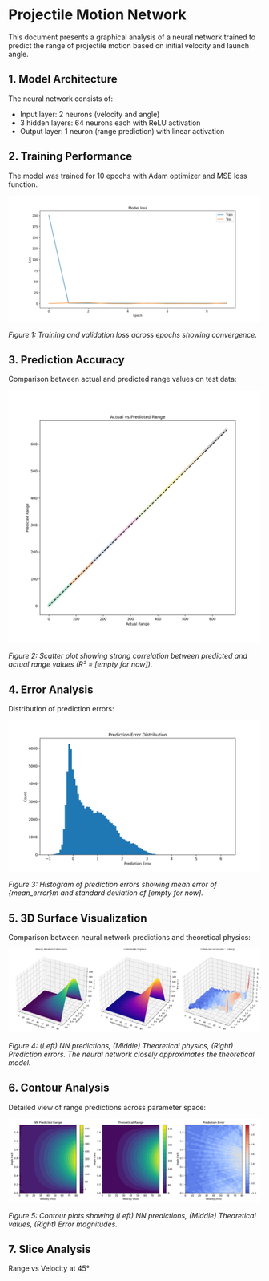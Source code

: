 # Projectile Motion Network 

This document presents a graphical analysis of a neural network trained to predict the range of projectile motion based on initial velocity and launch angle.

## 1. Model Architecture
The neural network consists of:
- Input layer: 2 neurons (velocity and angle)
- 3 hidden layers: 64 neurons each with ReLU activation
- Output layer: 1 neuron (range prediction) with linear activation

## 2. Training Performance
The model was trained for 10 epochs with Adam optimizer and MSE loss function.

![Figure1](training_performance.jpg)

*Figure 1: Training and validation loss across epochs showing convergence.*

## 3. Prediction Accuracy
Comparison between actual and predicted range values on test data:

![Figure2](prediction_vs_actual.jpg)

*Figure 2: Scatter plot showing strong correlation between predicted and actual range values (R² = [empty for now]).*

## 4. Error Analysis
Distribution of prediction errors:

![Figure3](error_distribution.jpg)

*Figure 3: Histogram of prediction errors showing mean error of {mean_error}m and standard deviation of [empty for now].*

## 5. 3D Surface Visualization
Comparison between neural network predictions and theoretical physics:

![Figure4](3Dgraph.jpg)

*Figure 4: (Left) NN predictions, (Middle) Theoretical physics, (Right) Prediction errors. The neural network closely approximates the theoretical model.*

## 6. Contour Analysis
Detailed view of range predictions across parameter space:

![Figure5](contours.jpg)

*Figure 5: Contour plots showing (Left) NN predictions, (Middle) Theoretical values, (Right) Error magnitudes.*

## 7. Slice Analysis
Range vs Velocity at 45°
